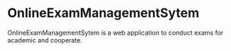 # OnlineExamManagementSytem
OnlineExamManagementSytem is a web application to conduct exams for academic and cooperate.
